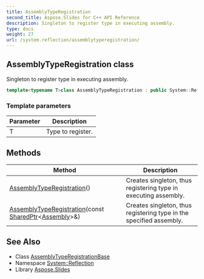 ```yaml
---
title: AssemblyTypeRegistration
second_title: Aspose.Slides for C++ API Reference
description: Singleton to register type in executing assembly.
type: docs
weight: 27
url: /system.reflection/assemblytyperegistration/
---
```

## AssemblyTypeRegistration class


Singleton to register type in executing assembly.

```cpp
template<typename T>class AssemblyTypeRegistration : public System::Reflection::AssemblyTypeRegistrationBase
```


### Template parameters

| Parameter | Description |
| --- | --- |
| T | Type to register. |
## Methods

| Method | Description |
| --- | --- |
|  [AssemblyTypeRegistration](./assemblytyperegistration/)() | Creates singleton, thus registering type in executing assembly. |
|  [AssemblyTypeRegistration](./assemblytyperegistration/)(const [SharedPtr](../../system/sharedptr/)\<[Assembly](../assembly/)\>\&) | Creates singleton, thus registering type in the specified assembly. |

## See Also

* Class [AssemblyTypeRegistrationBase](../assemblytyperegistrationbase/)
* Namespace [System::Reflection](../)
* Library [Aspose.Slides](../../)